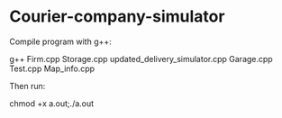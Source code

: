 # Courier-company-simulator

Compile program with g++:

  g++ Firm.cpp Storage.cpp updated_delivery_simulator.cpp Garage.cpp Test.cpp Map_info.cpp
  
Then run:

  chmod +x a.out;./a.out
